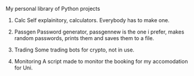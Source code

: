 My personal library of Python projects

1. Calc
    Self explainitory, calculators. Everybody has to make one.

2. Passgen
    Password generator, passgennew is the one i prefer, makes random passwords, prints them and saves them to a file.

3. Trading
    Some trading bots for crypto, not in use.

4. Monitoring
    A script made to monitor the booking for my accomodation for Uni.